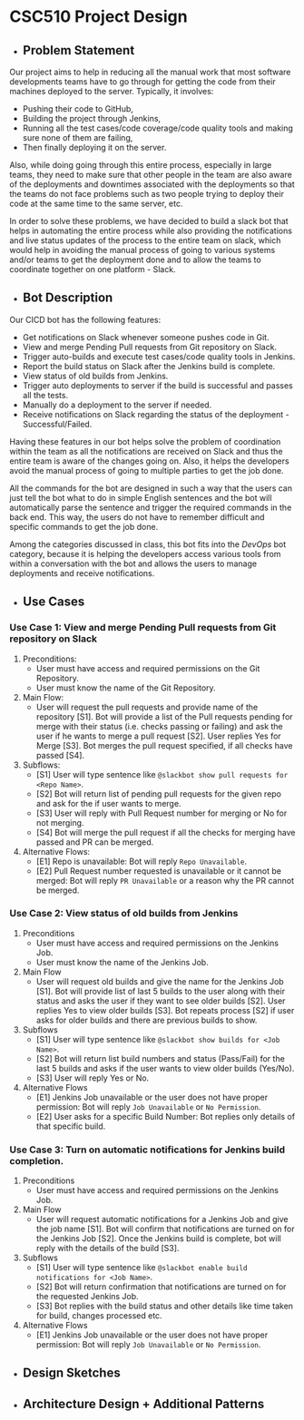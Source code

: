 # CSC510 Project Design

* ## Problem Statement
Our project aims to help in reducing all the manual work that most software developments teams have to go through for getting the code from their machines deployed to the server. Typically, it involves: 
  * Pushing their code to GitHub,
  * Building the project through Jenkins,
  * Running all the test cases/code coverage/code quality tools and making sure none of them are failing,
  * Then finally deploying it on the server.

Also, while doing going through this entire process, especially in large teams, they need to make sure that other people in the team are also aware of the deployments and downtimes associated with the deployments so that the teams do not face problems such as two people trying to deploy their code at the same time to the same server, etc.

In order to solve these problems, we have decided to build a slack bot that helps in automating the entire process while also providing the notifications and live status updates of the process to the entire team on slack, which would help in avoiding the manual process of going to various systems and/or teams to get the deployment done and to allow the teams to coordinate together on one platform - Slack.

* ## Bot Description
Our CICD bot has the following features:
  * Get notifications on Slack whenever someone pushes code in Git.
  * View and merge Pending Pull requests from Git repository on Slack.
  * Trigger auto-builds and execute test cases/code quality tools in Jenkins.
  * Report the build status on Slack after the Jenkins build is complete.
  * View status of old builds from Jenkins.
  * Trigger auto deployments to server if the build is successful and passes all the tests.
  * Manually do a deployment to the server if needed.
  * Receive notifications on Slack regarding the status of the deployment - Successful/Failed.

Having these features in our bot helps solve the problem of coordination within the team as all the notifications are received on Slack and thus the entire team is aware of the changes going on. Also, it helps the developers avoid the manual process of going to multiple parties to get the job done.

All the commands for the bot are designed in such a way that the users can just tell the bot what to do in simple English sentences and the bot will automatically parse the sentence and trigger the required commands in the back end. This way, the users do not have to remember difficult and specific commands to get the job done.

Among the categories discussed in class, this bot fits into the *DevOps* bot category, because it is helping the developers access various tools from within a conversation with the bot and allows the users to manage deployments and receive notifications.

* ## Use Cases
### Use Case 1: View and merge Pending Pull requests from Git repository on Slack
1. Preconditions:
   * User must have access and required permissions on the Git Repository.
   * User must know the name of the Git Repository.
2. Main Flow:
   * User will request the pull requests and provide name of the repository [S1]. Bot will provide a list of the Pull requests pending for merge with their status (i.e. checks passing or failing) and ask the user if he wants to merge a pull request [S2]. User replies Yes for Merge [S3]. Bot merges the pull request specified, if all checks have passed [S4].
3. Subflows:
    * [S1] User will type sentence like `@slackbot show pull requests for <Repo Name>`.
    * [S2] Bot will return list of pending pull requests for the given repo and ask for the if user wants to merge.
    * [S3] User will reply with Pull Request number for merging or No for not merging.
    * [S4] Bot will merge the pull request if all the checks for merging have passed and PR can be merged.
4. Alternative Flows:
    * [E1] Repo is unavailable: Bot will reply `Repo Unavailable`.
    * [E2] Pull Request number requested is unavailable or it cannot be merged: Bot will reply `PR Unavailable` or a reason why the PR cannot be merged.

### Use Case 2: View status of old builds from Jenkins
1. Preconditions
   * User must have access and required permissions on the Jenkins Job.
   * User must know the name of the Jenkins Job.
2. Main Flow
   * User will request old builds and give the name for the Jenkins Job [S1]. Bot will provide list of last 5 builds to the user along with their status and asks the user if they want to see older builds [S2]. User replies Yes to view older builds [S3]. Bot repeats process [S2] if user asks for older builds and there are previous builds to show.
3. Subflows
   * [S1] User will type sentence like `@slackbot show builds for <Job Name>`.
   * [S2] Bot will return list build numbers and status (Pass/Fail) for the last 5 builds and asks if the user wants to view older builds (Yes/No).
   * [S3] User will reply Yes or No.
4. Alternative Flows
   * [E1] Jenkins Job unavailable or the user does not have proper permission: Bot will reply `Job Unavailable` or `No Permission`.
   * [E2] User asks for a specific Build Number: Bot replies only details of that specific build.

### Use Case 3: Turn on automatic notifications for Jenkins build completion.
1. Preconditions
   * User must have access and required permissions on the Jenkins Job.
2. Main Flow
   * User will request automatic notifications for a Jenkins Job and give the job name [S1]. Bot will confirm that notifications are turned on for the Jenkins Job [S2]. Once the Jenkins build is complete, bot will reply with the details of the build [S3].
3. Subflows
   * [S1] User will type sentence like `@slackbot enable build notifications for <Job Name>`.
   * [S2] Bot will return confirmation that notifications are turned on for the requested Jenkins Job.
   * [S3] Bot replies with the build status and other details like time taken for build, changes processed etc. 
4. Alternative Flows
   * [E1] Jenkins Job unavailable or the user does not have proper permission: Bot will reply `Job Unavailable` or `No Permission`.

* ## Design Sketches

* ## Architecture Design + Additional Patterns
